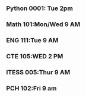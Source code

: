 ### Python 0001: Tue  2pm

### Math 101:Mon/Wed 9 AM

### ENG  111:Tue    9 AM

### CTE 105:WED    2 PM

### ITESS 005:Thur  9 AM

### PCH 102:Fri  9 am
